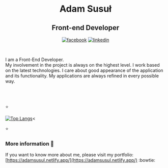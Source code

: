 <h1 align="center">Adam Susuł</h1>
<h2 align="center">Front-end Developer</h2>
<p align="center">
  <a href="https://www.facebook.com/ashdazed"><img src="https://cdn1.iconfinder.com/data/icons/social-80/32/Social_social_facebook-32.png" alt="facebook"></a>
  <a href="https://www.linkedin.com/in/adam-susu%C5%82/"><img src="https://cdn1.iconfinder.com/data/icons/social-80/32/Social_social_linkedin_linked_in-32.png" alt="linkedin"></a>
</p>
</br>

I am a Front-End Developer.
<br/>My involvement in the project is always on the highest level. I work based on the latest technologies. I care about good appearance of the application and its functionality. My applications are always refined in every possible way.

<br/>
<br/>

:star:

[![Top Langs](https://github-readme-stats.vercel.app/api/top-langs/?username=SusulAdam&layout=compact)](https://github-readme-stats.vercel.app/api/top-langs/?username=SusulAdam&layout=compact)<

:star:
<br/>

### More information :information_desk_person:

If you want to know more about me, please visit my portfolio:
<br/>
[https://adamsusul.netlify.app/](https://adamsusul.netlify.app/) :bowtie:
